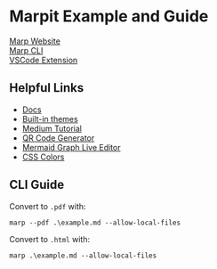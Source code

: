 # Marpit Example and Guide
[Marp Website](https://marp.app/)  
[Marp CLI](https://github.com/marp-team/marp-cli)  
[VSCode Extension](https://marketplace.visualstudio.com/items?itemName=marp-team.marp-vscode)

## Helpful Links
- [Docs](https://marpit.marp.app/)  
- [Built-in themes](https://github.com/marp-team/marp-core/blob/main/themes/README.md)  
- [Medium Tutorial](https://daniele-fontani.medium.com/marpit-tutorial-a3ba24229e9)  
- [QR Code Generator](http://goqr.me/)  
- [Mermaid Graph Live Editor](https://mermaid-js.github.io/mermaid-live-editor/)
- [CSS Colors](https://www.w3schools.com/cssref/css_colors.asp)
  

## CLI Guide
Convert to `.pdf` with:
```
marp --pdf .\example.md --allow-local-files
```

Convert to `.html` with:
```
marp .\example.md --allow-local-files
```
 
